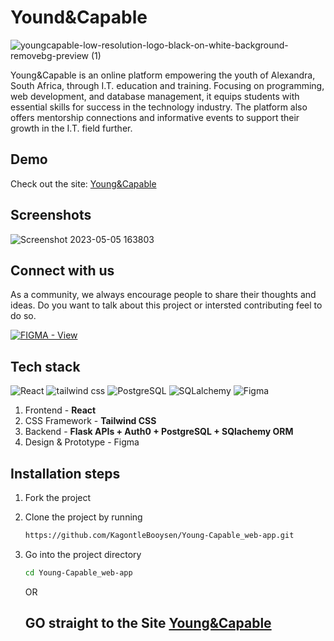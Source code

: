 # Yound&Capable 
![youngcapable-low-resolution-logo-black-on-white-background-removebg-preview (1)](https://github.com/KagontleBooysen/Young-Capable_web-app/assets/106469425/417ce9f9-ebbe-4bd1-afe6-38bb6f41d0ae)



Young&Capable is an online platform empowering the youth of Alexandra, South Africa, through I.T. education and training. Focusing on programming, web development, and database management, it equips students with essential skills for success in the technology industry. The platform also offers mentorship connections and informative events to support their growth in the I.T. field further.


## Demo

Check out the site: [Young&Capable](https://youngandcapable.netlify.app)

## Screenshots

![Screenshot 2023-05-05 163803](https://github.com/KagontleBooysen/Young-Capable_web-app/assets/106469425/c7ec6a9c-4759-45a0-968f-d52951d60b01)



## Connect with us

As a community, we always encourage people to share their thoughts and ideas. Do you want to talk about this project or intersted contributing feel to do so.

[![FIGMA - View](https://img.shields.io/badge/Figma-View-2ea44f?style=for-the-badge&logo=figma&logoColor=white)](https://www.figma.com/proto/jwqIT3fE5PPi8UkibeKuZf/final-ALU-opportunity-board?node-id=6-820&starting-point-node-id=40%3A936-board)

## Tech stack

![React](https://img.shields.io/badge/React-305FCB?style=for-the-badge&logo=next.js&logoColor=white)
![tailwind css](https://img.shields.io/badge/tailwind_css-305FCB?style=for-the-badge&logo=tailwindcss&logoColor=white)
![PostgreSQL](https://img.shields.io/badge/PostgreSQL-305FCB?style=for-the-badge&logo=mongodb&logoColor=white)
![SQLalchemy](https://img.shields.io/badge/SQLalchemy-305FCB?style=for-the-badge&logo=prisma&logoColor=white)
![Figma](https://img.shields.io/badge/Figma-305FCB?style=for-the-badge&logo=figma&logoColor=white)

1. Frontend - **React**
2. CSS Framework - **Tailwind CSS**
3. Backend - **Flask APIs + Auth0 + PostgreSQL + SQlachemy ORM**
4. Design & Prototype - Figma

## Installation steps

1. Fork the project

2. Clone the project by running
   ```sh
   https://github.com/KagontleBooysen/Young-Capable_web-app.git
   ```
3. Go into the project directory
   ```sh
   cd Young-Capable_web-app
   ```
   OR

   ## GO straight to the Site    [Young&Capable](https://youngandcapable.netlify.app)



